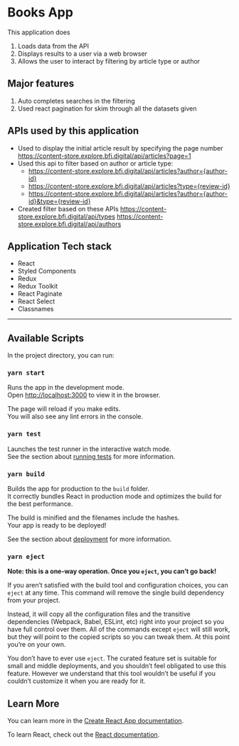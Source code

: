 # Books App
This application does

1. Loads data from the API
1. Displays results to a user via a web browser
1. Allows the user to interact by filtering by article type or author

## Major features

1. Auto completes searches in the filtering
1. Used react pagination for skim through all the datasets given

## APIs used by this application

* Used to display the initial article result by specifying the page number
https://content-store.explore.bfi.digital/api/articles?page=1
* Used this api to filter based on author or article type:
    * https://content-store.explore.bfi.digital/api/articles?author={author-id}
    * https://content-store.explore.bfi.digital/api/articles?type={review-id}
    * https://content-store.explore.bfi.digital/api/articles?author={author-id}&type={review-id}
* Created filter based on these APIs
    https://content-store.explore.bfi.digital/api/types
    https://content-store.explore.bfi.digital/api/authors

## Application Tech stack
* React
* Styled Components
* Redux
* Redux Toolkit
* React Paginate
* React Select
* Classnames
---
## Available Scripts

In the project directory, you can run:

### `yarn start`

Runs the app in the development mode.<br />
Open [http://localhost:3000](http://localhost:3000) to view it in the browser.

The page will reload if you make edits.<br />
You will also see any lint errors in the console.

### `yarn test`

Launches the test runner in the interactive watch mode.<br />
See the section about [running tests](https://facebook.github.io/create-react-app/docs/running-tests) for more information.

### `yarn build`

Builds the app for production to the `build` folder.<br />
It correctly bundles React in production mode and optimizes the build for the best performance.

The build is minified and the filenames include the hashes.<br />
Your app is ready to be deployed!

See the section about [deployment](https://facebook.github.io/create-react-app/docs/deployment) for more information.

### `yarn eject`

**Note: this is a one-way operation. Once you `eject`, you can’t go back!**

If you aren’t satisfied with the build tool and configuration choices, you can `eject` at any time. This command will remove the single build dependency from your project.

Instead, it will copy all the configuration files and the transitive dependencies (Webpack, Babel, ESLint, etc) right into your project so you have full control over them. All of the commands except `eject` will still work, but they will point to the copied scripts so you can tweak them. At this point you’re on your own.

You don’t have to ever use `eject`. The curated feature set is suitable for small and middle deployments, and you shouldn’t feel obligated to use this feature. However we understand that this tool wouldn’t be useful if you couldn’t customize it when you are ready for it.

## Learn More

You can learn more in the [Create React App documentation](https://facebook.github.io/create-react-app/docs/getting-started).

To learn React, check out the [React documentation](https://reactjs.org/).
